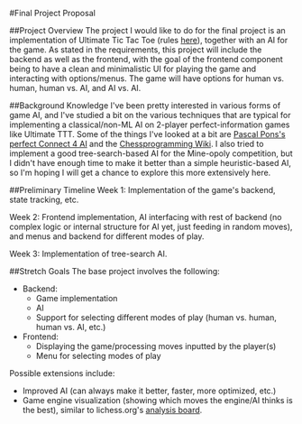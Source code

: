 #Final Project Proposal

##Project Overview
The project I would like to do for the final project is an implementation of 
Ultimate Tic Tac Toe 
(rules [here](https://mathwithbaddrawings.com/ultimate-tic-tac-toe-original-post/)),
together with an AI for the game. As stated in the requirements,
this project will include the backend as well as the frontend, with the goal of
the frontend component being to have a clean and minimalistic UI for playing
the game and interacting with options/menus. The game will have options for
human vs. human, human vs. AI, and AI vs. AI.

##Background Knowledge
I've been pretty interested in various forms of game AI, and I've studied a bit
on the various techniques that are typical for implementing a classical/non-ML
AI on 2-player perfect-information games like Ultimate TTT. Some of the things
I've looked at a bit are 
[Pascal Pons's perfect Connect 4 AI](http://blog.gamesolver.org/)
and the [Chessprogramming Wiki](https://www.chessprogramming.org/Main_Page). I
also tried to implement a good tree-search-based AI for the Mine-opoly competition,
but I didn't have enough time to make it better than a simple heuristic-based
AI, so I'm hoping I will get a chance to explore this more extensively here.

##Preliminary Timeline
Week 1: Implementation of the game's backend, state tracking, etc.

Week 2: Frontend implementation, AI interfacing with rest of backend (no complex 
logic or internal structure for AI yet, just feeding in random moves), and menus
and backend for different modes of play.

Week 3: Implementation of tree-search AI.

##Stretch Goals
The base project involves the following:
* Backend:
    * Game implementation
    * AI
    * Support for selecting different modes of play (human vs. human, human vs. AI, etc.)
* Frontend:
    * Displaying the game/processing moves inputted by the player(s)
    * Menu for selecting modes of play

Possible extensions include:
* Improved AI (can always make it better, faster, more optimized, etc.)
* Game engine visualization (showing which moves the engine/AI thinks is the best), 
similar to lichess.org's [analysis board](https://lichess.org/analysis).